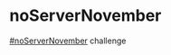 # noServerNovember
[#noServerNovember](https://serverless.com/blog/no-server-november-challenge/) challenge
